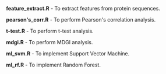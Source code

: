 **feature_extract.R** - To extract features from protein sequences. 

**pearson's_corr.R** - To perform Pearson's correlation analysis.

**t-test.R** - To perform t-test analysis.

**mdgi.R** - To perform MDGI analysis.

**ml_svm.R** - To implement Support Vector Machine.

**ml_rf.R** - To implement Random Forest.
